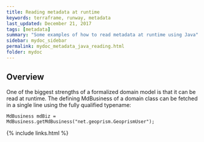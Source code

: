 ```yaml
---
title: Reading metadata at runtime
keywords: terraframe, runway, metadata
last_updated: December 21, 2017
tags: [metadata]
summary: "Some examples of how to read metadata at runtime using Java"
sidebar: mydoc_sidebar
permalink: mydoc_metadata_java_reading.html
folder: mydoc
---
```


## Overview

One of the biggest strengths of a formalized domain model is that it can be read at runtime. The defining MdBusiness of a domain class can be fetched in a single line using the fully qualified typename:

```
MdBusiness mdBiz = MdBusiness.getMdBusiness("net.geoprism.GeoprismUser");
```


{% include links.html %}
